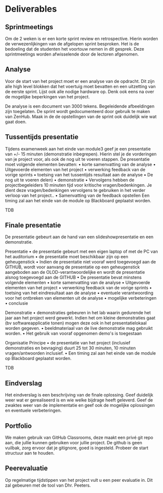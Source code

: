 # Deliverables

## Sprintmeetings
Om de 2 weken is er een korte sprint review en retrospective. Hierin worden de
verwezenlijkingen van de afgelopen sprint besproken. Het is de bedoeling dat de
studenten het voortouw nemen in dit gesprek. Deze sprintmeetings worden
afwisselende door de lectoren afgenomen.

## Analyse
Voor de start van het project moet er een analyse van de opdracht. Dit zijn
alle high level blokken dat het voertuig moet bevatten en een uitzetting van de
eerste sprint. Lijst ook alle nodige hardware op. Denk ook eens na over de
mogelijke beperkingen van het project.

De analyse is een document van 3000 tekens. Begeleidende afbeeldingen zijn
toegelaten. De sprint wordt gedocumenteerd door gebruik te maken van ZenHub.
Maak in de de opstellingen van de sprint ook duidelijk wie wat gaat doen. 


## Tussentijds presentatie
Tijdens examenweek aan het einde van module3 geef je een presentatie van +/- 15 minuten (demonstratie inbegrepen).
Hierin stel je de vorderingen van je project voor, als ook de nog uit te voeren stappen. 
De presentatie moet volgende elementen bevatten:
•	korte samenvatting van de analyse
•	Uitgevoerde elementen van het project
•	verwerking feedback van de vorige sprints
•	toetsing van het tussentijds resultaat aan de analyse
•	De nog uit te voeren delen)
•	demonstratie
•	Vervolgens hebben de projectbegeleiders 10 minuten tijd voor kritische vragen/bedenkingen. Je dient deze vragen/bedenkingen vervolgens te gebruiken in het verder verloop van het project..
•	Samenvatting van de feedback opstellen
Een timing zal aan het einde van de module op Blackboard geplaatst worden.

TDB

## Finale presentatie

De presentatie gebeurt aan de hand van een slideshowpresentatie en een demonstratie.

Presentatie
•	de presentatie gebeurt met een eigen laptop of met de PC van het auditorium
•	de presentatie moet beschikbaar zijn op een geheugenstick
•	Indien de presentatie niet vooraf werd toegevoegd aan de GITHUB, wordt voor aanvang de presentatie op een geheugenstick aangeboden aan de OLOD-verantwoordelijke en wordt de presentatie alsnog toegevoegd aan de GITHUB
•	De presentatie bevat minstens volgende elementen
    •	korte samenvatting van de analyse
    •	Uitgevoerde elementen van het project
    •	verwerking feedback van de vorige sprints
    •	toetsing van het eindresultaat aan de analyse
    •	eventuele verantwoording voor het ontbreken van elementen uit de analyse
    •	mogelijke verbeteringen
    •	conclusie

Demonstratie
•	demonstraties gebeuren in het lab waarin gedurende het jaar aan het project werd gewerkt. Indien het om kleine demonstraties gaat (bv softwareapplicatie tonen) mogen deze ook in het presentatielokaal worden gegeven.
•	beeldmateriaal van de live demonstratie mag gebruikt worden.
•	Het gebruik van vooraf opgenomen demo's is toegestaan

Organisatie
Principe
•	de presentatie van het project (inclusief demonstraties en bevraging) duurt 25 tot 30 minuten, 10 minuten vragen/antwoorden inclusief.
•	Een timing zal aan het einde van de module op Blackboard geplaatst worden.



TDB

## Eindverslag

Het eindverslag is een beschrijving van de finale oplossing. Geef duidelijk
weer wat er gerealiseerd is en wie welke bijdrage heeft geleverd. Geef de
zwaktes weer van de implementatie en geef ook de mogelijke oplossingen en
eventuele verbeteringen.

## Portfolio

We maken gebruik van GitHub Classrooms, deze maakt een privé git repo aan, die
jullie kunnen gebruiken voor jullie project. De github is geen vuilbak, zorg
ervoor dat je gitignore, goed is ingesteld. Probeer de start structuur aan te
houden. 

## Peerevaluatie

Op regelmatige tijdstippen van het project vult u een peer evaluatie in. Dit
zal gebeuren met de tool van Dhr. Peeters.



